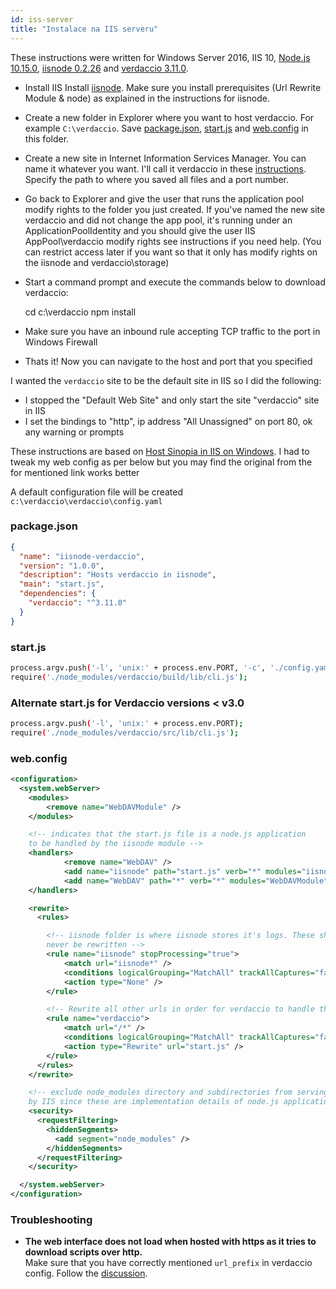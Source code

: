 ```yaml
---
id: iss-server
title: "Instalace na IIS serveru"
---
```


These instructions were written for Windows Server 2016, IIS 10, [Node.js 10.15.0](https://nodejs.org/), [iisnode 0.2.26](https://github.com/Azure/iisnode) and [verdaccio 3.11.0](https://github.com/verdaccio/verdaccio).

- Install IIS Install [iisnode](https://github.com/Azure/iisnode). Make sure you install prerequisites (Url Rewrite Module & node) as explained in the instructions for iisnode.
- Create a new folder in Explorer where you want to host verdaccio. For example `C:\verdaccio`. Save [package.json](#packagejson), [start.js](#startjs) and [web.config](#webconfig) in this folder.
- Create a new site in Internet Information Services Manager. You can name it whatever you want. I'll call it verdaccio in these [instructions](http://www.iis.net/learn/manage/configuring-security/application-pool-identities). Specify the path to where you saved all files and a port number.
- Go back to Explorer and give the user that runs the application pool modify rights to the folder you just created. If you've named the new site verdaccio and did not change the app pool, it's running under an ApplicationPoolIdentity and you should give the user IIS AppPool\verdaccio modify rights see instructions if you need help. (You can restrict access later if you want so that it only has modify rights on the iisnode and verdaccio\storage)
- Start a command prompt and execute the commands below to download verdaccio:

    cd c:\verdaccio
    npm install
    

- Make sure you have an inbound rule accepting TCP traffic to the port in Windows Firewall
- Thats it! Now you can navigate to the host and port that you specified

I wanted the `verdaccio` site to be the default site in IIS so I did the following:

- I stopped the "Default Web Site" and only start the site "verdaccio" site in IIS
- I set the bindings to "http", ip address "All Unassigned" on port 80, ok any warning or prompts

These instructions are based on [Host Sinopia in IIS on Windows](https://gist.github.com/HCanber/4dd8409f79991a09ac75). I had to tweak my web config as per below but you may find the original from the for mentioned link works better

A default configuration file will be created `c:\verdaccio\verdaccio\config.yaml`

### package.json

```json
{
  "name": "iisnode-verdaccio",
  "version": "1.0.0",
  "description": "Hosts verdaccio in iisnode",
  "main": "start.js",
  "dependencies": {
    "verdaccio": "^3.11.0"
  }
}
```

### start.js

```bash
process.argv.push('-l', 'unix:' + process.env.PORT, '-c', './config.yaml'); 
require('./node_modules/verdaccio/build/lib/cli.js');
```

### Alternate start.js for Verdaccio versions < v3.0

```bash
process.argv.push('-l', 'unix:' + process.env.PORT);
require('./node_modules/verdaccio/src/lib/cli.js');
```

### web.config

```xml
<configuration>
  <system.webServer>
    <modules>
        <remove name="WebDAVModule" />
    </modules>

    <!-- indicates that the start.js file is a node.js application
    to be handled by the iisnode module -->
    <handlers>
            <remove name="WebDAV" />
            <add name="iisnode" path="start.js" verb="*" modules="iisnode" resourceType="Unspecified" requireAccess="Execute" />
            <add name="WebDAV" path="*" verb="*" modules="WebDAVModule" resourceType="Unspecified" requireAccess="Execute" />
    </handlers>

    <rewrite>
      <rules>

        <!-- iisnode folder is where iisnode stores it's logs. These should
        never be rewritten -->
        <rule name="iisnode" stopProcessing="true">
            <match url="iisnode*" />
            <conditions logicalGrouping="MatchAll" trackAllCaptures="false" />
            <action type="None" />
        </rule>

        <!-- Rewrite all other urls in order for verdaccio to handle these -->
        <rule name="verdaccio">
            <match url="/*" />
            <conditions logicalGrouping="MatchAll" trackAllCaptures="false" />
            <action type="Rewrite" url="start.js" />
        </rule>
      </rules>
    </rewrite>

    <!-- exclude node_modules directory and subdirectories from serving
    by IIS since these are implementation details of node.js applications -->
    <security>
      <requestFiltering>
        <hiddenSegments>
          <add segment="node_modules" />
        </hiddenSegments>
      </requestFiltering>
    </security>

  </system.webServer>
</configuration>
```

### Troubleshooting

- **The web interface does not load when hosted with https as it tries to download scripts over http.**  
    Make sure that you have correctly mentioned `url_prefix` in verdaccio config. Follow the [discussion](https://github.com/verdaccio/verdaccio/issues/622).
